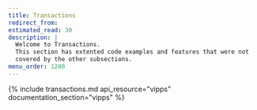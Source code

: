 ```yaml
---
title: Transactions
redirect_from:
estimated_read: 30
description: |
  Welcome to Transactions.
  This section has extented code examples and features that were not
  covered by the other subsections.
menu_order: 1200
---
```


{% include transactions.md api_resource="vipps" documentation_section="vipps" %}